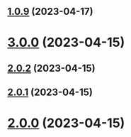 ## [1.0.9](https://github.com/rikrank/hello-world_npm/compare/v3.0.0...v1.0.9) (2023-04-17)



# [3.0.0](https://github.com/rikrank/hello-world_npm/compare/v3.0.0...v1.0.9) (2023-04-15)



## [2.0.2](https://github.com/rikrank/hello-world_npm/compare/v3.0.0...v1.0.9) (2023-04-15)



## [2.0.1](https://github.com/rikrank/hello-world_npm/compare/v3.0.0...v1.0.9) (2023-04-15)



# [2.0.0](https://github.com/rikrank/hello-world_npm/compare/v3.0.0...v1.0.9) (2023-04-15)

